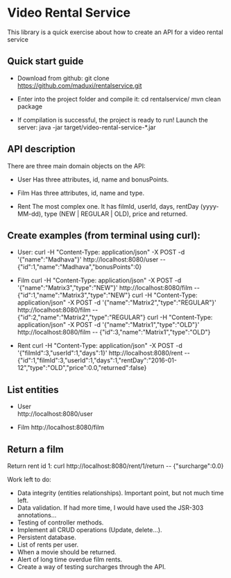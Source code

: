 Video Rental Service
===================

This library is a quick exercise about how to create an API for a video rental service 

Quick start guide
-----------------

- Download from github:
git clone https://github.com/maduxi/rentalservice.git

- Enter into the project folder and compile it:
cd rentalservice/
mvn clean package

- If compilation is successful, the project is ready to run! Launch the server:
java -jar target/video-rental-service-*.jar

API description
---------------
There are three main domain objects on the API:

- User
Has three attributes, id, name and bonusPoints.

- Film
Has three attributes, id, name and type.

- Rent
The most complex one. It has filmId, userId, days, rentDay (yyyy-MM-dd), type (NEW | REGULAR | OLD), price and returned.

Create examples (from terminal using curl):
---------------
- User:
curl -H "Content-Type: application/json" -X POST -d '{"name":"Madhava"}' http://localhost:8080/user
-- {"id":1,"name":"Madhava","bonusPoints":0}

- Film
curl -H "Content-Type: application/json" -X POST -d '{"name":"Matrix3","type":"NEW"}' http://localhost:8080/film
-- {"id":1,"name":"Matrix3","type":"NEW"}
curl -H "Content-Type: application/json" -X POST -d '{"name":"Matrix2","type":"REGULAR"}' http://localhost:8080/film
-- {"id":2,"name":"Matrix2","type":"REGULAR"}
curl -H "Content-Type: application/json" -X POST -d '{"name":"Matrix1","type":"OLD"}' http://localhost:8080/film
-- {"id":3,"name":"Matrix1","type":"OLD"}

- Rent
curl -H "Content-Type: application/json" -X POST -d '{"filmId":3,"userId":1,"days":1}' http://localhost:8080/rent
-- {"id":1,"filmId":3,"userId":1,"days":1,"rentDay":"2016-01-12","type":"OLD","price":0.0,"returned":false}

List entities
-------------
- User  
http://localhost:8080/user

- Film
http://localhost:8080/film

Return a film
-------------

Return rent id 1:
curl http://localhost:8080/rent/1/return
-- {"surcharge":0.0}


Work left to do:

- Data integrity (entities relationships). Important point, but not much time left.
- Data validation. If had more time, I would have used the JSR-303 annotations...
- Testing of controller methods.
- Implement all CRUD operations (Update, delete...).
- Persistent database.
- List of rents per user.
- When a movie should be returned.
- Alert of long time overdue film rents.
- Create a way of testing surcharges through the API. 




